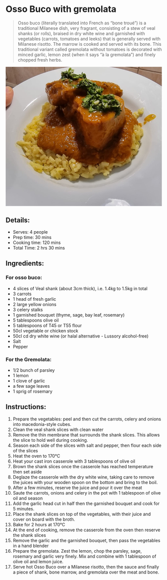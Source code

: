 # Osso Buco with gremolata

> Osso buco (literally translated into French as “bone troué”) is a traditional Milanese dish, very fragrant, consisting of a stew of veal shanks (or rolls), braised in dry white wine and garnished with vegetables (carrots, tomatoes and leeks) that is generally served with Milanese risotto. The marrow is cooked and served with its bone.
> This traditional variant called gremolata without tomatoes is decorated with minced garlic, lemon zest (when it says “à la gremolata”) and finely chopped fresh herbs. 

![Osso Buco with gremolata](https://github.com/anamorph/recettes/blob/master/photos/fr-plat-osso_buco_a_la_gremolata-01.jpg?raw=true)

## Details:
* Serves: 4 people
* Prep time: 30 mins
* Cooking time: 120 mins
* Total Time: 2 hrs 30 mins

## Ingredients:
### For osso buco:
* 4 slices of Veal shank (about 3cm thick), i.e. 1.4kg to 1.5kg in total
* 3 carrots
* 1 head of fresh garlic
* 2 large yellow onions
* 3 celery stalks
* 1 garnished bouquet (thyme, sage, bay leaf, rosemary)
* 5 tablespoons olive oil
* 5 tablespoons of T45 or T55 flour
* 50cl vegetable or chicken stock
* 50cl cd dry white wine (or halal alternative - Lussory alcohol-free)
* Salt
* Pepper

### For the Gremolata:
* 1/2 bunch of parsley
* 1 lemon 
* 1 clove of garlic
* a few sage leaves
* 1 sprig of rosemary


## Instructions:
1. Prepare the vegetables: peel and then cut the carrots, celery and onions into macedonia-style cubes. 
2. Clean the veal shank slices with clean water
3. Remove the thin membrane that surrounds the shank slices. This allows the slice to hold well during cooking.
4. Season each side of the slices with salt and pepper, then flour each side of the slices
5. Heat the oven to 170°C
6. Heat your cast iron casserole with 3 tablespoons of olive oil
7. Brown the shank slices once the casserole has reached temperature then set aside
8. Deglaze the casserole with the dry white wine, taking care to remove the juices with your wooden spoon on the bottom and bring to the boil.
9. After a few minutes, reserve the juice and pour it over the meat
10. Saute the carrots, onions and celery in the pot with 1 tablespoon of olive oil and season
11. Add the garlic head cut in half then the garnished bouquet and cook for 5 minutes.
12. Place the shank slices on top of the vegetables, with their juice and cover on board with the broth.
13. Bake for 2 hours at 170°C
14. At the end of cooking, remove the casserole from the oven then reserve the shank slices
15. Remove the garlic and the garnished bouquet, then pass the vegetables in a hand blender
16. Prepare the gremolata. Zest the lemon, chop the parsley, sage, rosemary and garlic very finely. Mix and combine with 1 tablespoon of olive oil and lemon juice.
17. Serve hot Osso Buco over a Milanese risotto, then the sauce and finally a piece of shank, bone marrow, and gremolata over the meat and bone.
